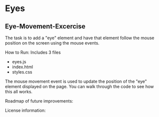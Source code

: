 # Eyes
## Eye-Movement-Excercise

The task is to add a "eye" element and have that element follow the mouse position on the screen using the mouse events.

How to Run: Includes 3 files
- eyes.js
- index.html
- styles.css

 The mouse movement event is used to update the position of the "eye" element displayed on the page. You can walk through the code to see how this all works.


Roadmap of future improvements: 

License information:
